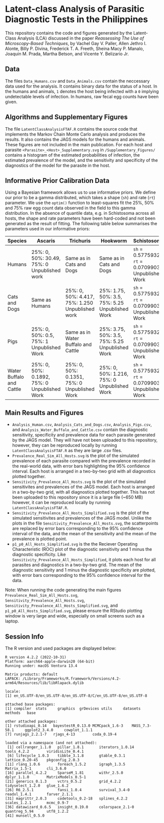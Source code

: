 # Latent-class Analysis of Parasitic Diagnostic Tests in the Philippines
This repository contains the code and figures generated by the Latent-Class Analysis (LCA) discussed in the paper *Reassessing The Use of Microscopy-Based Techniques*, by Vachel Gay V. Paller, Allen Jethro I. Alonte, Billy P. Divina, Frederick T. A. Freeth, Sheina Macy P. Manalo, Joaquin M. Prada, Martha Betson, and Vicente Y. Belizario Jr.

## Data
The files ```Data_Humans.csv``` and ```Data_Animals.csv``` contain the neccessary data used for the analysis. It contains binary data for the status of a host. In the humans and animals, ```1``` denotes the host being infected with a ```0``` implying undetectable levels of infection. In humans, raw fecal egg counts have been given.


## Algorithms and Supplementary Figures
The file ```LatentClassAnalysisFTAF.R``` contains the source code that implements the Markov Chain Monte Carlo analysis and produces the results. It also contains the JAGS models for the humans and animals. These figures are not included in the main publication. For each host and parasite ```<Parasite>_<Host>_Supplementary.svg``` in ```/Supplementary_Figures/``` contains a histogram of the estimated probabilities of infection, the estimated prevalence of the model, and the sensitivity and specificity of the diagnostics of the model for the parasite in the host.


## Informative Prior Calibration Data
Using a Bayesian framework allows us to use informative priors. We define our prior to be a gamma distributed, which takes a shape (```sh```) and rate (```rt```) parameter. We use the ```optim()``` function to least-squares fit the 25%, 50% and 75% raw egg count data observed in the field to this gamma distribution. In the absence of quantile data, e.g. in Schistosoma across all hosts, the shape and rate parameters have been hard-coded and not been generated as the result of fitting. The following table below summarises the parameters used in our informative priors:

| Species                  | Ascaris                                         | Trichuris                                          | Hookworm                                           | Schistosoma                                                       |
|--------------------------|-------------------------------------------------|----------------------------------------------------|----------------------------------------------------|-------------------------------------------------------------------|
| Humans                   | 25%: 0, 50%: 30.49, 75%: 0<br>Unpublished work  | Same as in Cats and Dogs                           | Same as in Cats and Dogs                           | ```sh``` = 0.5775932<br>```rt``` = 0.07099037<br>Unpublished Work |
| Cats and Dogs            | Same as Humans                                  | 25%: 0, 50%: 4.417, 75%: 1.250<br>Unpublished work | 25%: 1.75, 50%: 3.5, 75%: 5.25<br>Unpublished Work | ```sh``` = 0.5775932<br>```rt``` = 0.07099037<br>Unpublished Work |
| Pigs                     | 25%: 0, 50%: 0.5, 75%: 1<br>Unpublished Work    | Same as in Water Buffalo and Cattle                | 25%: 3.75, 50%: 3.5, 75%: 5.25<br>Unpublished Work | ```sh``` = 0.5775932<br>```rt``` = 0.07099037<br>Unpublished Work |
| Water Buffalo and Cattle | 25%: 0, 50%: 0.1892, 75%: 0<br>Unpublished Work | 25%: 0, 50%: 0.1351, 75%: 0<br>Unpublished Work    | 25%: 0, 50%: 1.216, 75%: 0<br>Unpublished Work     | ```sh``` = 0.5775932<br>```rt``` = 0.07099037<br>Unpublished Work |


## Main Results and Figures
- ```Analysis_Human.csv```, ```Analysis_Cats_and_Dogs.csv```, ```Analysis_Pigs.csv```, and ```Analysis_Water_Buffalo_and_Cattle.csv``` contain the diagnostic sensitivity, specificity and prevalence data for each parasite generated by the JAGS model. They will have not been uploaded to this repository, however, they can be reproduced locally by running ```LatentClassAnalysisFTAF.R``` as they are large .csv files.
 - ```Prevalence_Real_Sim_All_Hosts.svg``` is the plot of the simulated prevalence of each parasite compared with the prevalence recorded in the real-world data, with error bars highlighting the 95% confidence interval. Each host is arranged in a two-by-two grid with all diagnostics plotted together.
 - ```Sensitivity_Prevalence_All_Hosts.svg``` is the plot of the simulated sensitivites and prevalences of the JAGS model. Each host is arranged in a two-by-two grid, with all diagnostics plotted together. This has not been uploaded to this repository since it is a large file (~650 MB) however, it can be reproduced locally by running ```LatentClassAnalysisFTAF.R```.
 - ```Sensitivity_Prevalence_All_Hosts_Simplified.svg``` is the plot of the simulated sensitivites and prevalences of the JAGS model. Unlike the plots in the file ```Sensitivity_Prevalence_All_Hosts.svg```, the scatterpoints are replaced by error bars corresponding to the 95% confidence interval of the data, and the mean of the sensitivity and the mean of the prevalence is plotted point.
 - ```p1_p0_All_Hosts_Simplified.svg``` is the the Reciever Operating Characteristic (ROC) plot of the diagnostic sensitivity and 1 minus the diagnostic specificity. Like ```Sensitivity_Prevalence_All_Hosts_Simplified```, it plots each host for all parasites and diagnostics in a two-by-two grid. The mean of the diagnostic sensitivity and 1 minus the diagnostic specificity are plotted, with error bars corresponding to the 95% confidence interval for the data.

Note: When running the code generating the main figures ```Prevalence_Real_Sim_All_Hosts.svg```, ```Sensitivity_Prevalence_All_Hosts.svg```, ```Sensitivity_Prevalence_All_Hosts_Simplified.svg```, and ```p1_p0_All_Hosts_Simplified.svg```, please ensure the RStudio plotting window is very large and wide, especially on small screens such as a laptop.


## Session Info
The R version and used packages are displayed below:
```
R version 4.2.2 (2022-10-31)
Platform: aarch64-apple-darwin20 (64-bit)
Running under: macOS Ventura 13.4

Matrix products: default
LAPACK: /Library/Frameworks/R.framework/Versions/4.2-arm64/Resources/lib/libRlapack.dylib

locale:
[1] en_US.UTF-8/en_US.UTF-8/en_US.UTF-8/C/en_US.UTF-8/en_US.UTF-8

attached base packages:
[1] compiler  stats     graphics  grDevices utils     datasets  methods   base     

other attached packages:
[1] rstudioapi_0.14   bayestestR_0.13.0 MCMCpack_1.6-3    MASS_7.3-58.1     ggplot2_3.4.0     cowplot_1.1.1    
[7] runjags_2.2.1-7   rjags_4-13        coda_0.19-4      

loaded via a namespace (and not attached):
 [1] cellranger_1.1.0   pillar_1.8.1       iterators_1.0.14   tools_4.2.2        viridisLite_0.4.1 
 [6] lifecycle_1.0.3    tibble_3.1.8       gtable_0.3.1       lattice_0.20-45    pkgconfig_2.0.3   
[11] rlang_1.0.6        foreach_1.5.2      igraph_1.3.5       Matrix_1.5-1       cli_3.6.0         
[16] parallel_4.2.2     SparseM_1.81       withr_2.5.0        dplyr_1.1.0        MatrixModels_0.5-1
[21] generics_0.1.3     vctrs_0.5.2        grid_4.2.2         tidyselect_1.2.0   glue_1.6.2        
[26] R6_2.5.1           fansi_1.0.4        survival_3.4-0     readxl_1.4.1       farver_2.1.1      
[31] magrittr_2.0.3     codetools_0.2-18   splines_4.2.2      scales_1.2.1       mcmc_0.9-7        
[36] datawizard_0.6.5   insight_0.19.0     colorspace_2.1-0   quantreg_5.94      utf8_1.2.2        
[41] munsell_0.5.0
```
